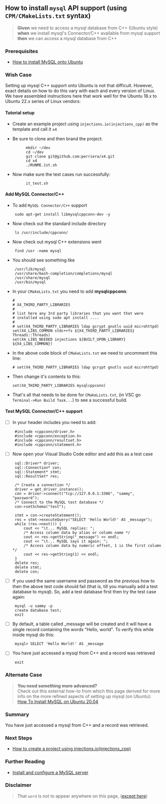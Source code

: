 ## How to install `mysql` API support (using `CPM/CMakeLists.txt` syntax)
> **Given** we need to access a mysql database from C++ (Ubuntu style) **when** we install mysql's Connector/C++  available from mysql support **then** we can access a mysql database from C++

### Prerequisites
  - [How to install MySQL onto Ubuntu](https://github.com/perriera/for_interfaces/blob/main/db/mysql/README.md)
 
 
### Wish Case
Setting up mysql C++ support onto Ubuntu is not that difficult. However, exact details on how to do this vary with each and every version of Linux. We have assembled instructions here that work well for the Ubuntu 18.x to Ubuntu 22.x series of Linux vendors:

#### Tutorial setup

  - Create an example project using `injections.io(injections_cpp)` as the template and call it `x4`

  - Be sure to clone and then brand the project:

              mkdir ~/dev
              cd ~/dev
              git clone git@github.com:perriera/x4.git
              cd x4
              ./RUNME.1st.sh

  - Now make sure the test cases run successfully:

              it_test.sh

#### Add MySQL Connector/C++
 - To add `MySQL Connector/C++` support

		sudo apt-get install libmysqlcppconn-dev -y

 - Now check out the standard include directory

		ls /usr/include/cppconn/

 - Now check out mysql C++ extensions went

		find /usr -name mysql
		
 - You should see something like
		
		/usr/lib/mysql
		/usr/share/bash-completion/completions/mysql
		/usr/share/mysql
		/usr/bin/mysql

 - In your `CMakeLists.txt` you need to add **mysqlcppconn**:
		
       # 
       # X4_THIRD_PARTY_LIBRARIES
       #
       # list here any 3rd party libraries that you want that were
       # installed using sudo apt install ....
       #
       # set(X4_THIRD_PARTY_LIBRARIES ldap gcrypt gnutls uuid microhttpd)
       set(X4_LIBS_COMMON stdc++fs ${X4_THIRD_PARTY_LIBRARIES} Threads::Threads)
       set(X4_LIBS_NEEDED injections ${BUILT_UPON_LIBRARY} ${X4_LIBS_COMMON})

 - In the above code block of `CMakeLists.txt` we need to uncomment this line:

       # set(X4_THIRD_PARTY_LIBRARIES ldap gcrypt gnutls uuid microhttpd)
       
-  Then change it's contents to this:

       set(X4_THIRD_PARTY_LIBRARIES mysqlcppconn)

- That's all that needs to be done for `CMakeLists.txt`, (in VSC go `Terminal->Run Build Task...`) to see a successful build.

#### Test MySQL Connector/C++ support 

 - [ ] In your header includes you need to add:
		
        #include <cppconn/driver.h>
        #include <cppconn/exception.h>
        #include <cppconn/resultset.h>
        #include <cppconn/statement.h>

 - [ ] Now open your Visual Studio Code editor and add this as a test case

		sql::Driver* driver;
        sql::Connection* con;
        sql::Statement* stmt;
        sql::ResultSet* res;

        /* Create a connection */
        driver = get_driver_instance();
        con = driver->connect("tcp://127.0.0.1:3306", "sammy", "password");
        /* Connect to the MySQL test database */
        con->setSchema("test");

        stmt = con->createStatement();
        res = stmt->executeQuery("SELECT 'Hello World!' AS _message");
        while (res->next()) {
            cout << "\t... MySQL replies: ";
            /* Access column data by alias or column name */
            cout << res->getString("_message") << endl;
            cout << "\t... MySQL says it again: ";
            /* Access column data by numeric offset, 1 is the first column */
            cout << res->getString(1) << endl;
        }
        delete res;
        delete stmt;
        delete con;

 - [ ] If you used the same username and password as the previous how to then the above test code should fail (that is, till you manually add a test database to mysql). So, add a test database first then try the test case again:

		mysql -u sammy -p 
		create database test;
		exit

 - [ ] By default, a table called _message will be created and it will have a single record containing the words "Hello, world". To verify this while inside mysql do this:

		mysql> SELECT 'Hello World!' AS _message

 - [ ] You have just accessed a mysql from C++ and a record was retrieved

		exit
	

### Alternate Case 
> **You need something more advanced?** </br>
>	Check out this external how-to from which this page derived for more info on the more refined aspects of setting up mysql (on Ubuntu):
[How To Install MySQL on Ubuntu 20.04](https://www.digitalocean.com/community/tutorials/how-to-install-mysql-on-ubuntu-20-04)

### Summary 
You have just accessed a mysql from C++ and a record was retrieved.

### Next Steps
 - [How to create a project using injections.io(injections_cpp)](https://github.com/perriera/injections_cpp)

### Further Reading
 - [Install and configure a MySQL server](https://ubuntu.com/server/docs/databases-mysql)

### Disclaimer
> That `word` is not to appear anywhere on this page, ([except here](https://en.wikipedia.org/wiki/Knights_Who_Say_%22Ni!%22))

